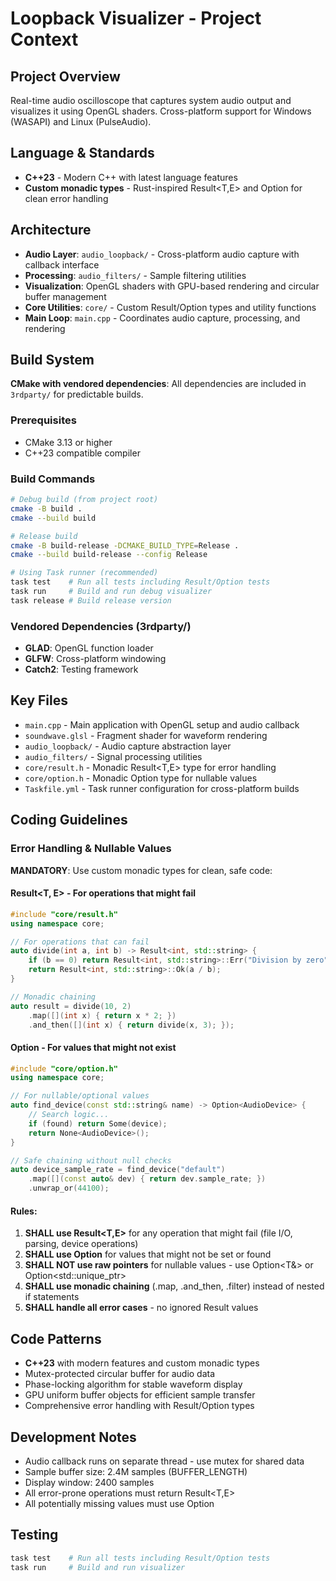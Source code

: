# Loopback Visualizer - Project Context

## Project Overview
Real-time audio oscilloscope that captures system audio output and visualizes it using OpenGL shaders. Cross-platform support for Windows (WASAPI) and Linux (PulseAudio).

## Language & Standards
- **C++23** - Modern C++ with latest language features
- **Custom monadic types** - Rust-inspired Result<T,E> and Option<T> for clean error handling

## Architecture
- **Audio Layer**: `audio_loopback/` - Cross-platform audio capture with callback interface
- **Processing**: `audio_filters/` - Sample filtering utilities
- **Visualization**: OpenGL shaders with GPU-based rendering and circular buffer management
- **Core Utilities**: `core/` - Custom Result/Option types and utility functions
- **Main Loop**: `main.cpp` - Coordinates audio capture, processing, and rendering

## Build System
**CMake with vendored dependencies**: All dependencies are included in `3rdparty/` for predictable builds.

### Prerequisites
- CMake 3.13 or higher
- C++23 compatible compiler

### Build Commands
```bash
# Debug build (from project root)
cmake -B build .
cmake --build build

# Release build  
cmake -B build-release -DCMAKE_BUILD_TYPE=Release .
cmake --build build-release --config Release

# Using Task runner (recommended)
task test    # Run all tests including Result/Option tests
task run     # Build and run debug visualizer
task release # Build release version
```

### Vendored Dependencies (3rdparty/)
- **GLAD**: OpenGL function loader
- **GLFW**: Cross-platform windowing  
- **Catch2**: Testing framework

## Key Files
- `main.cpp` - Main application with OpenGL setup and audio callback
- `soundwave.glsl` - Fragment shader for waveform rendering
- `audio_loopback/` - Audio capture abstraction layer
- `audio_filters/` - Signal processing utilities
- `core/result.h` - Monadic Result<T,E> type for error handling
- `core/option.h` - Monadic Option<T> type for nullable values
- `Taskfile.yml` - Task runner configuration for cross-platform builds

## Coding Guidelines

### Error Handling & Nullable Values
**MANDATORY**: Use custom monadic types for clean, safe code:

#### Result<T, E> - For operations that might fail
```cpp
#include "core/result.h"
using namespace core;

// For operations that can fail
auto divide(int a, int b) -> Result<int, std::string> {
    if (b == 0) return Result<int, std::string>::Err("Division by zero");
    return Result<int, std::string>::Ok(a / b);
}

// Monadic chaining
auto result = divide(10, 2)
    .map([](int x) { return x * 2; })
    .and_then([](int x) { return divide(x, 3); });
```

#### Option<T> - For values that might not exist
```cpp
#include "core/option.h"
using namespace core;

// For nullable/optional values
auto find_device(const std::string& name) -> Option<AudioDevice> {
    // Search logic...
    if (found) return Some(device);
    return None<AudioDevice>();
}

// Safe chaining without null checks
auto device_sample_rate = find_device("default")
    .map([](const auto& dev) { return dev.sample_rate; })
    .unwrap_or(44100);
```

#### Rules:
1. **SHALL use Result<T,E>** for any operation that might fail (file I/O, parsing, device operations)
2. **SHALL use Option<T>** for values that might not be set or found
3. **SHALL NOT use raw pointers** for nullable values - use Option<T&> or Option<std::unique_ptr<T>>
4. **SHALL use monadic chaining** (.map, .and_then, .filter) instead of nested if statements
5. **SHALL handle all error cases** - no ignored Result values

## Code Patterns
- **C++23** with modern features and custom monadic types
- Mutex-protected circular buffer for audio data
- Phase-locking algorithm for stable waveform display
- GPU uniform buffer objects for efficient sample transfer
- Comprehensive error handling with Result/Option types

## Development Notes
- Audio callback runs on separate thread - use mutex for shared data
- Sample buffer size: 2.4M samples (BUFFER_LENGTH)
- Display window: 2400 samples
- All error-prone operations must return Result<T,E>
- All potentially missing values must use Option<T>

## Testing
```bash
task test    # Run all tests including Result/Option tests
task run     # Build and run visualizer
```